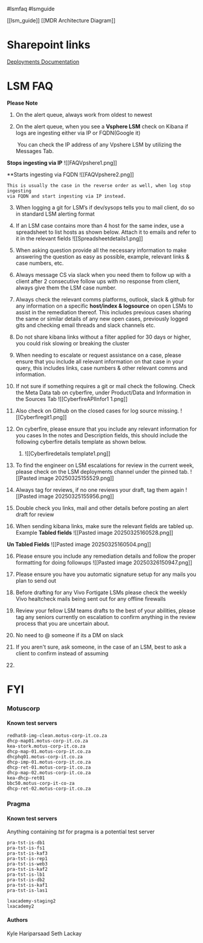 #lsmfaq #lsmguide

[[lsm_guide]]
[[MDR Architecture Diagram]]
# Sharepoint links

[Deployments Documentation](https://nclose365.sharepoint.com/:f:/r/sites/NviewResponseTeam-CustomerSuccess/Shared%20Documents/Customer%20Success/Deployment/Documentation?csf=1&web=1&e=Q5XkN9)

# **LSM FAQ**

**Please Note**

1. On the alert queue, always work from oldest to newest

2. On the alert queue, when you see a **Vsphere LSM** check on Kibana if logs are ingesting either via IP or FQDN(Google it)

	 You can check the IP address of any Vpshere LSM by utilizing the Messages Tab.

 **Stops ingesting via IP**
	 ![[FAQVpshere1.png]]

 **Starts ingesting via FQDN
	![[FAQVpshere2.png]]

	This is usually the case in the reverse order as well, when log stop ingesting
	via FQDN and start ingesting via IP instead.

3. When logging a git for LSM’s if dev/sysops tells you to mail client, do so in standard LSM alerting format

4. If an LSM case contains more than 4 host for the same index, use a spreadsheet to list hosts as shown below. Attach it to emails and refer to it in the relevant fields
	![[Spreadsheetdetails1.png]]

5. When asking question provide all the necessary information to make answering the question as easy as possible, example, relevant links & case numbers, etc.

6. Always message CS via slack when you need them to follow up with a client after 2 consecutive follow ups with no response from client, always give them the LSM case number.

7. Always check the relevant comms platforms, outlook, slack & github for any information on a specific **host/index & logsource** on open LSMs to assist in the remediation thereof. This includes previous cases sharing the same or similar details of any new open cases, previously logged gits and checking email threads and slack channels etc.

8. Do not share kibana links without a filter applied for 30 days or higher, you could risk slowing or breaking the cluster

9. When needing to escalate or request assistance on a case, please ensure that you include all relevant information on that case in your query, this includes links, case numbers & other relevant comms and information.

10. If not sure if something requires a git or mail check the following. Check the Meta Data tab on cyberfire, under Product/Data and Information in the Sources Tab
	![[CyberfireAPIInfor1 1.png]]

11. Also check on Github on the closed cases for log source missing.
	![[Cyberfiregit1.png]]

12. On cyberfire, please ensure that you include any relevant information for you cases In the notes and Description fields, this should include the following cyberfire details template as shown below.     
	1. ![[Cyberfiredetails template1.png]]

13. To find the engineer on LSM escalations for review in the current week, please check on the LSM deployments channel under the pinned tab.
	![[Pasted image 20250325155529.png]]

14. Always tag for reviews, if no one reviews your draft, tag them again
	 ![[Pasted image 20250325155956.png]]

15. Double check you links, mail and other details before posting an alert draft for review

16. When sending kibana links, make sure the relevant fields are tabled up. Example
**Tabled fields**
	![[Pasted image 20250325160528.png]]

**Un Tabled Fields**
	![[Pasted image 20250325160504.png]]

16. Please ensure you include any remediation details and follow the proper formatting for doing followups
	![[Pasted image 20250326150947.png]]
	
17. Please ensure you have you automatic signature setup for any mails you plan to send out

18. Before drafting for any Vivo Fortigate LSMs please check the weekly Vivo healtcheck mails being sent out for any offline firewalls

19. Review your fellow LSM teams drafts to the best of your abilities, please tag any seniors currently on escalation to confirm anything in the review process that you are uncertain about.

20. No need to @ someone if its a DM on slack

21.  If you aren't sure, ask someone, in the case of an LSM, best to ask a client to confirm instead of assuming

22.  

# FYI
### Motuscorp

#### Known test servers
```
redhat8-img-clean.motus-corp-it.co.za
dhcp-map01.motus-corp-it.co.za
kea-stork.motus-corp-it.co.za
dhcp-map-01.motus-corp-it.co.za
dhcphq01.motus-corp-it.co.za
dhcp-imp-01.motus-corp-it.co.za
dhcp-ret-01.motus-corp-it.co.za
dhcp-map-02.motus-corp-it.co.za
kea-dhcp-ret01
bbc50.motus-corp-it-co-za
dhcp-ret-02.motus-corp-it.co.za
```

### Pragma
#### Known test servers
Anything containing *tst* for pragma is a potential test server
```
pra-tst-is-db1
pra-tst-is-fs1
pra-tst-is-kaf3
pra-tst-is-rep1
pra-tst-is-web3
pra-tst-is-kaf2
pra-tst-is-lb1
pra-tst-is-db2
pra-tst-is-kaf1
pra-tst-is-las1

lxacademy-staging2
lxacademy2
```



#### Authors
Kyle Hariparsaad
Seth Lackay
